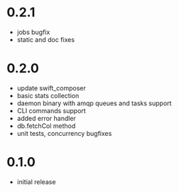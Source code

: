 # 0.2.1

* jobs bugfix
* static and doc fixes

# 0.2.0

* update swift_composer 
* basic stats collection
* daemon binary with amqp queues and tasks support
* CLI commands support
* added error handler
* db.fetchCol method
* unit tests, concurrency bugfixes

# 0.1.0

* initial release

